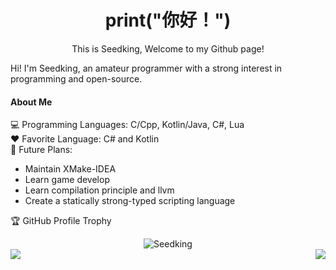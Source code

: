 <p align="center">
    <h1 align="center">print("你好！") </h1> 
    <p align="center">This is Seedking, Welcome to my Github page!</p>   
</p>

Hi! I'm Seedking, an amateur programmer with a strong interest in programming and open-source.  

#### About Me
💻 Programming Languages: C/Cpp, Kotlin/Java, C#, Lua  
❤️ Favorite Language: C# and Kotlin  
🌻 Future Plans:  
* Maintain XMake-IDEA
* Learn game develop
* Learn compilation principle and llvm
* Create a statically strong-typed scripting language

🏆 GitHub Profile Trophy
<div align="center"><img src="https://github-profile-trophy.vercel.app/?username=dylech30th&row=1&column=8&no-frame=true" alt="Seedking"></div>



<a href="https://github.com/anuraghazra/github-readme-stats">
  <img align="left" src="https://github-readme-stats.vercel.app/api/top-langs/?username=Seedking&hide_border=true&layout=compact" />
</a>
<a href="https://github.com/anuraghazra/github-readme-stats">
  <img align="right" src="https://github-readme-stats.vercel.app/api?username=Seedking&show_icons=true&hide_border=true" />
</a>
